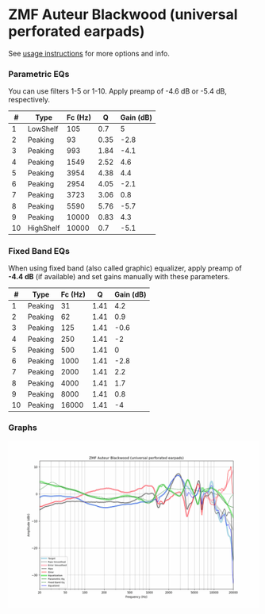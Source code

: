 # ZMF Auteur Blackwood (universal perforated earpads)
See [usage instructions](https://github.com/jaakkopasanen/AutoEq#usage) for more options and info.

### Parametric EQs
You can use filters 1-5 or 1-10. Apply preamp of -4.6 dB or -5.4 dB, respectively.

|   # | Type      |   Fc (Hz) |    Q |   Gain (dB) |
|-----|-----------|-----------|------|-------------|
|   1 | LowShelf  |       105 | 0.7  |         5   |
|   2 | Peaking   |        93 | 0.35 |        -2.8 |
|   3 | Peaking   |       993 | 1.84 |        -4.1 |
|   4 | Peaking   |      1549 | 2.52 |         4.6 |
|   5 | Peaking   |      3954 | 4.38 |         4.4 |
|   6 | Peaking   |      2954 | 4.05 |        -2.1 |
|   7 | Peaking   |      3723 | 3.06 |         0.8 |
|   8 | Peaking   |      5590 | 5.76 |        -5.7 |
|   9 | Peaking   |     10000 | 0.83 |         4.3 |
|  10 | HighShelf |     10000 | 0.7  |        -5.1 |

### Fixed Band EQs
When using fixed band (also called graphic) equalizer, apply preamp of **-4.4 dB** (if available) and set gains manually with these parameters.

|   # | Type    |   Fc (Hz) |    Q |   Gain (dB) |
|-----|---------|-----------|------|-------------|
|   1 | Peaking |        31 | 1.41 |         4.2 |
|   2 | Peaking |        62 | 1.41 |         0.9 |
|   3 | Peaking |       125 | 1.41 |        -0.6 |
|   4 | Peaking |       250 | 1.41 |        -2   |
|   5 | Peaking |       500 | 1.41 |         0   |
|   6 | Peaking |      1000 | 1.41 |        -2.8 |
|   7 | Peaking |      2000 | 1.41 |         2.2 |
|   8 | Peaking |      4000 | 1.41 |         1.7 |
|   9 | Peaking |      8000 | 1.41 |         0.8 |
|  10 | Peaking |     16000 | 1.41 |        -4   |

### Graphs
![](./ZMF%20Auteur%20Blackwood%20(universal%20perforated%20earpads).png)
